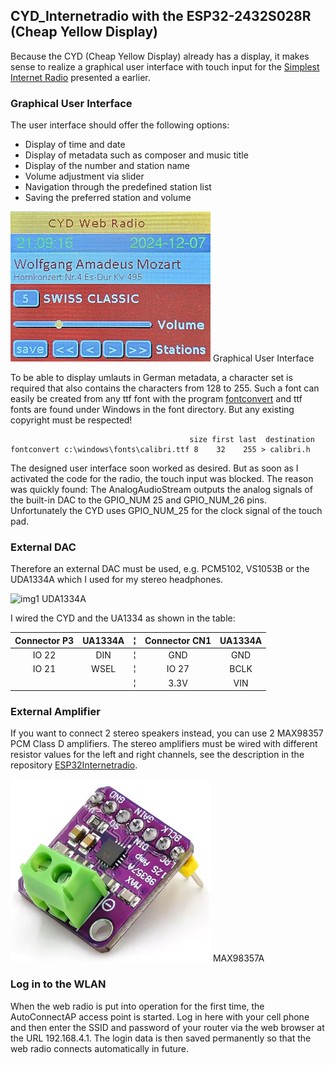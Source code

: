 ## CYD_Internetradio with the ESP32-2432S028R (Cheap Yellow Display)
Because the CYD (Cheap Yellow Display) already has a display, it makes 
sense to realize a graphical user interface with touch input for the 
[Simplest Internet Radio](https://github.com/Carlo47/CYD_Simplest_InternetRadio) 
presented a earlier.

### Graphical User Interface
The user interface should offer the following options:
- Display of time and date
- Display of metadata such as composer and music title
- Display of the number and station name
- Volume adjustment via slider
- Navigation through the predefined station list
- Saving the preferred station and volume

![img1](images/CYD_RadioGui.png) Graphical User Interface


To be able to display umlauts in German metadata, a character set is 
required that also contains the characters from 128 to 255. Such a 
font can easily be created from any ttf font with the program 
[fontconvert](https://github.com/KrisKasprzak/FontConvert/blob/main/FontConvert.zip) 
and ttf fonts are found under Windows in the font directory. 
But any existing copyright must be respected!

```                                        
                                        size first last  destination
fontconvert c:\windows\fonts\calibri.ttf 8    32    255 > calibri.h
```

The designed user interface soon worked as desired. But as soon as I 
activated the code for the radio, the touch input was blocked. The reason 
was quickly found: The AnalogAudioStream outputs the analog signals of 
the built-in DAC to the GPIO_NUM 25 and GPIO_NUM_26 pins. Unfortunately 
the CYD uses GPIO_NUM_25 for the clock signal of the touch pad.

### External DAC
Therefore an external DAC must be used, e.g. PCM5102, VS1053B or the 
UDA1334A which I used for my stereo headphones. 

![img1](images/UA1334A.png) UDA1334A

I wired the CYD and the UA1334 as shown in the table:

| Connector P3 | UA1334A |    ¦    | Connector CN1   | UA1334A |
|:------------:|:-------:|:-------:|:---------------:|:-------:|
|    IO 22     | DIN     |    ¦    | GND             | GND     |
|    IO 21     | WSEL    |    ¦    | IO 27           | BCLK    |
|              |         |    ¦    |    3.3V         | VIN     | 

### External Amplifier
If you want to connect 2 stereo speakers instead, you can use 
2 MAX98357 PCM Class D amplifiers. The stereo amplifiers must 
be wired with different resistor values for the left and right 
channels, see the description in the repository [ESP32Internetradio](https://github.com/Carlo47/ESP32InternetRadio).

![img1](images/MAX98357A.png) MAX98357A


### Log in to the WLAN
When the web radio is put into operation for the first time, the AutoConnectAP access point is started. Log in here with your cell phone and then enter the SSID and password of your router via the web browser at the URL 192.168.4.1. The login data is then saved permanently so that the web radio connects automatically in future.